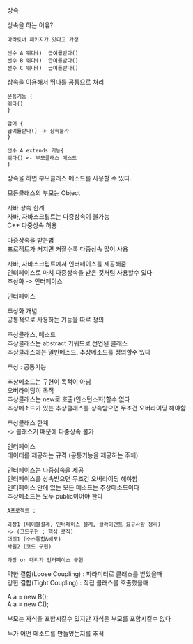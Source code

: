 상속

상속을 하는 이유?

    마라토너 패키지가 있다고 가정

    선수 A 뛰다()  급여를받다()  
    선수 B 뛰다()  급여를받다()  
    선수 C 뛰다()  급여를받다()   

상속을 이용해서 뛰다를 공통으로 처리


    운동기능 {  
    뛰다()
    }  

    급여 {  
    급여를받다() -> 상속불가 
    }

    선수 A extends 기능{  
    뛰다() <- 부모클래스 메소드  
    }  
상속을 하면 부모클래스 메소드를 사용할 수 있다.

모든클래스의 부모는 Object

자바 상속 한계  
자바, 자바스크립트는 다중상속이 불가능  
C++ 다중상속 허용

다중상속을 받는법  
프로젝트가 커지면 커질수록 다중상속 많이 사용

자바, 자바스크립트에서 인터페이스를 제공해줌  
인터페이스로 마치 다중상속을 받은 것처럼 사용할수 있다  
추상화 -> 인터페이스

인터페이스

추상화 개념  
공통적으로 사용하는 기능을 따로 정의

추상클래스, 메소드  
추상클래스는 abstract 키워드로 선언된 클래스  
추상클래스에는 일반메소드, 추상메소드를 정의할수 있다

추상 : 공통기능

추상메소드는 구현이 목적이 아님  
오버라이딩이 목적  
추상클래스는 new로 호출(인스턴스화)할수 없다  
추상메소드가 있는 추상클래스를 상속받으면 무조건 오버라이딩 해야함

추상클래스 한계  
-> 클래스기 때문에 다중상속 불가

인터페이스  
데이터를 제공하는 규격
(공통기능을 제공하는 주체)

인터페이스는 다중상속을 제공  
인터페이스를 상속받으면 무조건 오버라이딩 해야함  
인터페이스 안에 있는 모든 메소드는 추상메소드이다  
추상메소드는 모두 public이어야 한다

    A프로젝트 :
    
    과장1 (테이블설계, 인터페이스 설계, 클라이언트 요구사항 정리)
    -> (코드구현 : 핵심 로직)
    대리1 (소스통합&배포)
    사원2 (코드 구현)

    과장 or 대리가 인터페이스 구현

약한 결합(Loose Coupling) : 파라미터로 클래스를 받았을때  
강한 결합(Tight Coupling) : 직접 클래스를 호출했을때

A a = new B();  
A a = new C();

부모는 자식을 포함시킬수 있지만 자식은 부모를 포함시킬수 없다

누가 어떤 메소드를 만들었는지를 추적